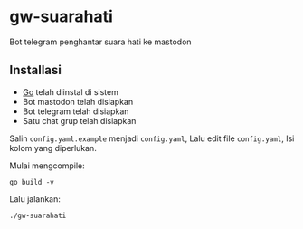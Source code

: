 # gw-suarahati
Bot telegram penghantar suara hati ke mastodon

## Installasi
- [Go](https://go.dev) telah diinstal di sistem
- Bot mastodon telah disiapkan
- Bot telegram telah disiapkan
- Satu chat grup telah disiapkan

Salin `config.yaml.example` menjadi `config.yaml`, Lalu edit file `config.yaml`, Isi kolom yang diperlukan.

Mulai mengcompile:
```
go build -v
```

Lalu jalankan:
```
./gw-suarahati
```
